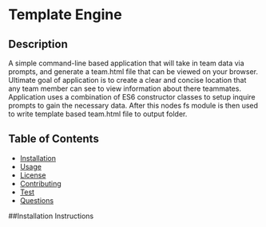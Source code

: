 # Template Engine

## Description

A simple command-line based application that will take in team data via prompts, and generate a team.html file that can be viewed on your browser.  Ultimate goal of application is to create a clear and concise location that any team member can see to view information about there teammates.  Application uses a combination of ES6 constructor classes to setup inquire prompts to gain the necessary data.  After this nodes fs module is then used to write template based team.html file to output folder.

## Table of Contents

* [Installation](installation-instructions)  
* [Usage](#usage-instructions)  
* [License](#license)  
* [Contributing](#contributing)  
* [Test](#test-instructions)  
* [Questions](#questions)

##Installation Instructions

